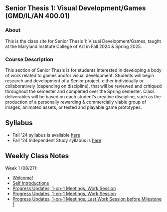 ## Senior Thesis 1: Visual Development/Games (GMD/IL/AN 400.01)

### About
This is the class site for Senior Thesis 1: Visual Development/Games, taught at the Maryland Institute College of Art in Fall 2024 & Spring 2025.

### Course Description
This section of Senior Thesis is for students interested in developing a body of work related to games and/or visual development. Students will begin research and development of a Senior project, either individually or collaboratively (depending on discipline), that will be reviewed and critiqued throughout the semester and completed over the Spring semester. Class deliverables will be based on each student’s creative discipline, such as the production of a personally rewarding & commercially viable group of images, animated assets, or tested and playable game prototypes.


## Syllabus
- Fall '24 syllabus is available [here](https://docs.google.com/document/d/16W6De5KQp_HOw-aP-SVnLkmdd4GS5vkuYIIp-UTJETg/edit?usp=sharing)
- Fall '24 Independent Study syllabus is [here](https://docs.google.com/document/d/1kI-Mj1rvYx5HO6ll3Rjcx82s_6GXEZ5sMKQFzxO35Xs/edit?usp=sharing)

## Weekly Class Notes

Week 1 (08/27):
  - [Welcome!](week1.md)
  - [Self Introductions](week2.md)
  - [Progress Updates, 1-on-1 Meetings, Work Session](week4.md)
  - [Progress Updates, 1-on-1 Meetings, Work Session](week5.md)
  - [Progress Updates, 1-on-1 Meetings, Last Work Session before Milestone 1](week6.md)
